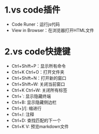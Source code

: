 # 1.vs code插件
- Code Runer：运行js代码
- View in Browser：在浏览器打开HTML文件

# 2.vs code快捷键
- Ctrl+Shift+P：显示所有命令
- Ctrl+K Ctrl+O：打开文件夹
- Ctrl+Shift+N：打开新的窗口
- Ctrl+Shift+W: 关闭当前窗口
- Ctrl+K Ctrl+W: 关闭所有标签
- Ctrl+`: 显示隐藏终端
- Ctrl+B: 显示隐藏侧边栏
- Ctrl+]/[: 缩进行
- Ctrl+/: 注释
- Ctrl+D: 查找匹配的下一个
- Ctrl+K V: 预览markdown文件
